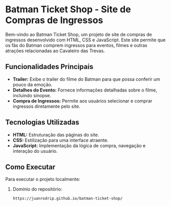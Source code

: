 # Batman Ticket Shop - Site de Compras de Ingressos

Bem-vindo ao Batman Ticket Shop, um projeto de site de compras de ingressos desenvolvido com HTML, CSS e JavaScript. Este site permite que os fãs do Batman comprem ingressos para eventos, filmes e outras atrações relacionadas ao Cavaleiro das Trevas.

## Funcionalidades Principais

- **Trailer:** Exibe o trailer do filme do Batman para que possa conferir um pouco da emoção. 
- **Detalhes do Evento:** Fornece informações detalhadas sobre o filme, incluindo sinopse.
- **Compra de Ingressos:** Permite aos usuários selecionar e comprar ingressos diretamente pelo site.

## Tecnologias Utilizadas

- **HTML:** Estruturação das páginas do site.
- **CSS:** Estilização para uma interface atraente.
- **JavaScript:** Implementação da lógica de compra, navegação e interação do usuário.

## Como Executar

Para executar o projeto localmente:

1. Domínio do repositório:
   ```bash
   https://juanrodrip.github.io/batman-ticket-shop/
